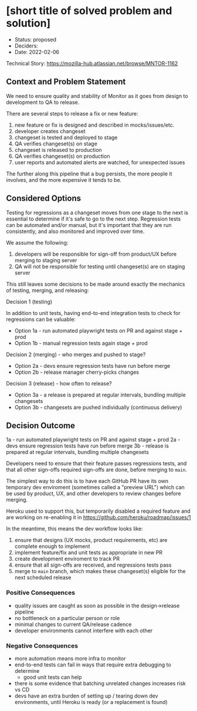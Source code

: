 # [short title of solved problem and solution]

* Status: proposed
* Deciders:
* Date: 2022-02-06

Technical Story: https://mozilla-hub.atlassian.net/browse/MNTOR-1162

## Context and Problem Statement

We need to ensure quality and stability of Monitor as it goes from
design to development to QA to release.

There are several steps to release a fix or new feature:

1. new feature or fix is designed and described in mocks/issues/etc.
2. developer creates changeset
3. changeset is tested and deployed to stage
4. QA verifies changeset(s) on stage
5. changeset is released to production
6. QA verifies changeset(s) on production
7. user reports and automated alerts are watched, for unexpected issues

The further along this pipeline that a bug persists, the more people it
involves, and the more expensive it tends to be.

## Considered Options

Testing for regressions as a changeset moves from one stage to the next
is essential to determine if it's safe to go to the next step. Regression
tests can be automated and/or manual, but it's important that they are
run consistently, and also monitored and improved over time.

We assume the following:

1. developers will be responsible for sign-off from product/UX before merging to staging server
2. QA will not be responsible for testing until changeset(s) are on staging server

This still leaves some decisions to be made around exactly the mechanics of
testing, merging, and releasing:

Decision 1 (testing)

In addition to unit tests, having end-to-end integration tests to check
for regressions can be valuable:

* Option 1a - run automated playwright tests on PR and against stage + prod
* Option 1b - manual regression tests again stage + prod

Decision 2 (merging) - who merges and pushed to stage?

* Option 2a - devs ensure regression tests have run before merge
* Option 2b - release manager cherry-picks changes

Decision 3 (release) - how often to release?

* Option 3a - a release is prepared at regular intervals, bundling multiple changesets
* Option 3b - changesets are pushed individually (continuous delivery)

## Decision Outcome

1a - run automated playwright tests on PR and against stage + prod
2a - devs ensure regression tests have run before merge
3b - release is prepared at regular intervals, bundling multiple changesets

Developers need to ensure that their feature passes regressions tests,
and that all other sign-offs required sign-offs are done, before merging to
`main`.

The simplest way to do this is to have each GitHub PR have its own temporary
dev enviroment (sometimes called a "preview URL") which can be used by
product, UX, and other developers to review changes before merging.

Heroku used to support this, but temporarily disabled a required feature and
 are working on re-enabling it in https://github.com/heroku/roadmap/issues/1

In the meantime, this means the dev workflow looks like:

1. ensure that designs (UX mocks, product requirements, etc) are complete enough to implement
2. implement feature/fix and unit tests as appropriate in new PR
3. create development enviroment to track PR
4. ensure that all sign-offs are received, and regressions tests pass
5. merge to `main` branch, which makes these changeset(s) eligible for the next scheduled release

### Positive Consequences <!-- optional -->

* quality issues are caught as soon as possible in the design->release pipeline
* no bottleneck on a particular person or role
* minimal changes to current QA/release cadence
* developer environments cannot interfere with each other

### Negative Consequences <!-- optional -->

* more automation means more infra to monitor
* end-to-end tests can fail in ways that require extra debugging to determine
  * good unit tests can help
* there is some evidence that batching unrelated changes increases risk vs CD
* devs have an extra burden of setting up / tearing down dev environments, until Heroku is ready (or a replacement is found)
